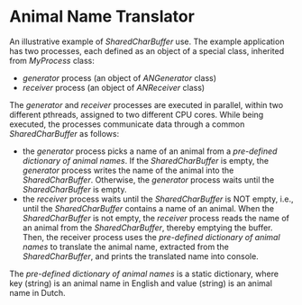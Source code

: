 # Animal Name Translator

An illustrative example of *SharedCharBuffer* use. The example application has 
two processes, each defined as an object of a special class, inherited from *MyProcess* class:
* *generator* process (an object of *ANGenerator* class)
* *receiver* process (an object of *ANReceiver* class)


The *generator* and *receiver* processes are executed in parallel, within two different pthreads, assigned to two different CPU cores. 
While being executed, the processes communicate data through a common *SharedCharBuffer* as follows:
* the *generator* process picks a name of an animal from a *pre-defined dictionary of animal names*. If the *SharedCharBuffer* is empty, the *generator* process writes the name of the animal into the *SharedCharBuffer*. Otherwise,  the *generator* process waits until the *SharedCharBuffer* is empty.
* the *receiver* process waits until the *SharedCharBuffer* is NOT empty, i.e., until the *SharedCharBuffer* contains a name of an animal. When the *SharedCharBuffer* is not empty, the *receiver* process reads the name of an animal from the *SharedCharBuffer*, thereby emptying the buffer. 
Then, the receiver process uses the *pre-defined dictionary of animal names* to translate the animal name, extracted from the *SharedCharBuffer*, and prints the translated name into console.

The *pre-defined dictionary of animal names* is a static dictionary, where key (string) is an animal name in English and value (string) is an animal name in Dutch. 